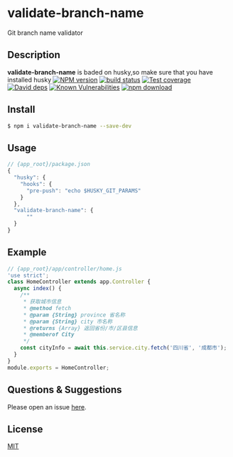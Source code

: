 # validate-branch-name
Git branch name validator

## Description
**validate-branch-name** is baded on husky,so make sure that you have installed husky
[![NPM version][npm-image]][npm-url]
[![build status][travis-image]][travis-url]
[![Test coverage][codecov-image]][codecov-url]
[![David deps][david-image]][david-url]
[![Known Vulnerabilities][snyk-image]][snyk-url]
[![npm download][download-image]][download-url]

[npm-image]: https://img.shields.io/npm/v/egg-city.svg?style=flat-square
[npm-url]: https://npmjs.org/package/egg-city
[travis-image]: https://img.shields.io/travis/eggjs/egg-city.svg?style=flat-square
[travis-url]: https://travis-ci.org/eggjs/egg-city
[codecov-image]: https://img.shields.io/codecov/c/github/eggjs/egg-city.svg?style=flat-square
[codecov-url]: https://codecov.io/github/eggjs/egg-city?branch=master
[david-image]: https://img.shields.io/david/eggjs/egg-city.svg?style=flat-square
[david-url]: https://david-dm.org/eggjs/egg-city
[snyk-image]: https://snyk.io/test/npm/egg-city/badge.svg?style=flat-square
[snyk-url]: https://snyk.io/test/npm/egg-city
[download-image]: https://img.shields.io/npm/dm/egg-city.svg?style=flat-square
[download-url]: https://npmjs.org/package/validate-branch-name

<!--
Description here.
-->

## Install

```bash
$ npm i validate-branch-name --save-dev
```

## Usage

```js
// {app_root}/package.json
{
  "husky": {
    "hooks": {
      "pre-push": "echo $HUSKY_GIT_PARAMS"
    }
  },
  "validate-branch-name": {
      ""
  }
}
```

## Example

```js
// {app_root}/app/controller/home.js
'use strict';
class HomeController extends app.Controller {
  async index() {
    /**
     * 获取城市信息
     * @method fetch
     * @param {String} province 省名称
     * @param {String} city 市名称
     * @returns {Array} 返回省份/市/区县信息
     * @memberof City
     */
    const cityInfo = await this.service.city.fetch('四川省', '成都市');
  }
}
module.exports = HomeController;
```

## Questions & Suggestions

Please open an issue [here](https://github.com/eggjs/egg/issues).

## License

[MIT](LICENSE)
